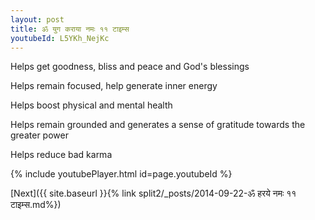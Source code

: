 ```yaml
---
layout: post
title: ॐ युग कराया नमः ११ टाइम्स
youtubeId: L5YKh_NejKc
---
```

 
 
Helps get goodness, bliss and peace and God's blessings
 
Helps remain focused, help generate inner energy 
 
Helps boost physical and mental health 
 
Helps remain grounded and generates a sense of gratitude towards the greater power 
 
Helps reduce bad karma
 
 
 
 


{% include youtubePlayer.html id=page.youtubeId %}
 
[Next]({{ site.baseurl }}{% link  split2/_posts/2014-09-22-ॐ हरये नमः ११ टाइम्स.md%})
 
